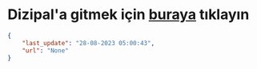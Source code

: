# Dizipal'a gitmek için [buraya](None) tıklayın
    
```json
{
    "last_update": "28-08-2023 05:00:43",
    "url": "None"
}
```